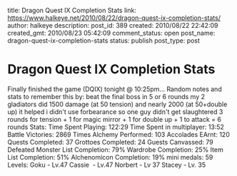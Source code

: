 title: Dragon Quest IX Completion Stats
link: https://www.halkeye.net/2010/08/22/dragon-quest-ix-completion-stats/
author: halkeye
description: 
post_id: 389
created: 2010/08/22 22:42:09
created_gmt: 2010/08/23 05:42:09
comment_status: open
post_name: dragon-quest-ix-completion-stats
status: publish
post_type: post

# Dragon Quest IX Completion Stats

Finally finished the game (DQIX) tonight @ 10:25pm... Random notes and stats to remember this by: beat the final boss in 5 or 6 rounds my 2 gladiators did 1500 damage (at 50 tension) and nearly 2000 (at 50+double up) it helped i didn't use forbearance so one guy didn't get slaughtered 3 rounds for tension + 1 for magic mirror + 1 for double up + 1 to attack = 6 rounds Stats: Time Spent Playing: 122:29 Time Spent in multiplayer: 13:52 Battle Victories: 2869 Times Alchemy Performed: 103 Accolades EArnt: 120 Quests Completed: 37 Grottoes Completed: 24 Guests Canvassed: 79 Defeated Monster List Completion: 79% Wardrobe Completion: 25% Item List Completion: 51% Alchenomicon Completion: 19% mini medals: 59 Levels: Goku - Lv.47 Cassie  - Lv.47 Norbert - Lv 37 Stacey - Lv. 35